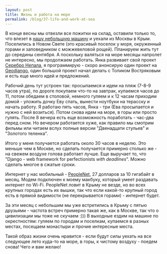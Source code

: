 ```yaml
---
layout: post
title: Жизнь и работа на море
permalink: /blog/37-life-and-work-at-sea
---
```

В конце весны мы отвезли все пожитки на склад, оставили только то, что влезет в [нашу небольшую машину](http://vorushin.livejournal.com/233194.html) и уехали из Москвы в Крым. Поселились в Новом Свете (это красивый поселок у моря, окруженный горами и заповедником с можжевеловой рощей). Планируем жить тут до середины сентября. А поскольку валяться на море месяцы напролет не интересно, мы продолжаем работать. Янка развивает свой проект [Серебро Непала](http://serebronepala.ru), я программирую - скоро анонсирую один проект на [Geodjango](http://geodjango.org), один большой проект начал делать с Толиком Востряковым и есть еще много идей и предложений.
<!--more-->

Рабочий день тут устроен так: просыпаемся и идем на пляж (7-8-9 часов утра), по дороге покупаем что-то на завтрак, купаемся часов до 11, потом обедаем в столовой, немного гуляем и к 12 часам приходим домой - уложить дочку Еву спать, вынести ноутбуки на терасску и начать работу. Я работаю пять часов, Янка - три (Ева просыпается и нужно с ней возиться). Потом снова идем на море, в горы или просто гулять. После 8 вечера есть еще возможность поработать - час-два перед сном. Но вечером работается хуже, как правило мы смотрим фильмы или читаем вслух полные версии "Двенадцати стульев" и "Золотого теленка". 

Итого у меня получается работать около 30 часов в неделю. Это меньше чем в Москве, но сделать получается примерно столько же - на свежем воздухе голова работает лучше. Еще выручает то, что "Django - web framework for perfectionists *with deadlines*". Можно сделать многое в сжатые сроки.

Интернет у нас мобильный - [PeopleNet](http://people.net.ua), 27 долларов за 10 гигабайт в месяц. Модем подключен к моему макбуку, который умеет раздавать интернет по Wi-Fi. PeopleNet ловит в Крыму не везде, но во всех крупных городах есть их вышки, так что если какой-то крупный город есть в прямой видимости (не перекрывается горами) - интернет будет.

За эти месяц с небольшим мы уже встретились в Крыму с пятью друзьями - частота встреч примерно такая же, как в Москве, так что о цивилизации мы тоже не скучаем :))) В выходные ездим на машине по окрестностям: гуляем по городам и поселкам, купаемся в разных местах, посещаем монастыри и прочие интересные места.

Такой образ жизни очень нравится - если будут силы уехать на все следующее лето куда-то на море, в горы, к чистому воздуху - поедем снова! Чего и вам желаю!